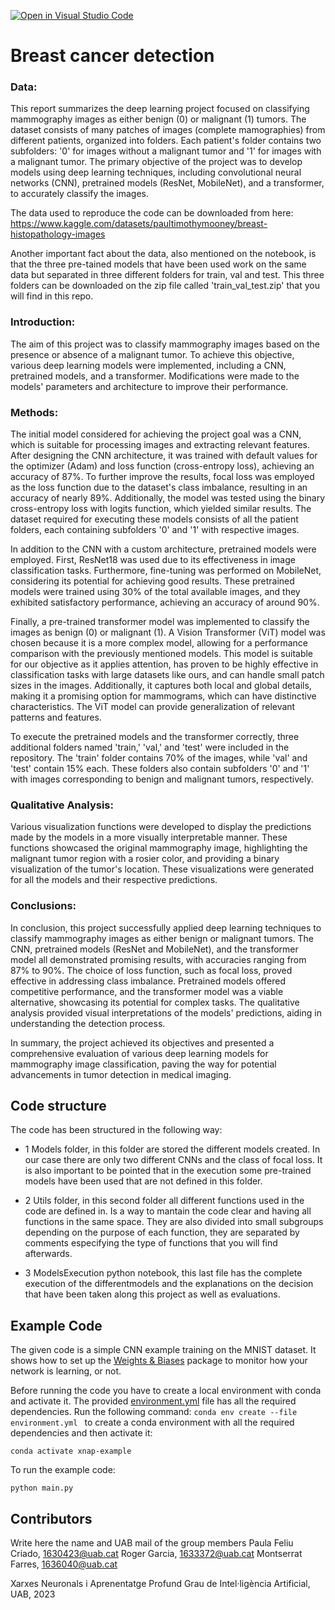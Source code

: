 [![Open in Visual Studio Code](https://classroom.github.com/assets/open-in-vscode-718a45dd9cf7e7f842a935f5ebbe5719a5e09af4491e668f4dbf3b35d5cca122.svg)](https://classroom.github.com/online_ide?assignment_repo_id=11110470&assignment_repo_type=AssignmentRepo)
#  Breast cancer detection
### Data:
This report summarizes the deep learning project focused on classifying mammography images as either benign (0) or malignant (1) tumors. The dataset consists of many patches of images (complete mamographies) from different patients, organized into folders. Each patient's folder contains two subfolders: '0' for images without a malignant tumor and '1' for images with a malignant tumor. The primary objective of the project was to develop models using deep learning techniques, including convolutional neural networks (CNN), pretrained models (ResNet, MobileNet), and a transformer, to accurately classify the images.

The data used to reproduce the code can be downloaded from here: 
https://www.kaggle.com/datasets/paultimothymooney/breast-histopathology-images

Another important fact about the data, also mentioned on the notebook, is that the three pre-tained models that have been used work on the same data but separated in three different folders for train, val and test. This three folders can be downloaded on the zip file called 'train_val_test.zip' that you will find in this repo.


### Introduction:
The aim of this project was to classify mammography images based on the presence or absence of a malignant tumor. To achieve this objective, various deep learning models were implemented, including a CNN, pretrained models, and a transformer. Modifications were made to the models' parameters and architecture to improve their performance.

### Methods:
The initial model considered for achieving the project goal was a CNN, which is suitable for processing images and extracting relevant features. After designing the CNN architecture, it was trained with default values for the optimizer (Adam) and loss function (cross-entropy loss), achieving an accuracy of 87%. To further improve the results, focal loss was employed as the loss function due to the dataset's class imbalance, resulting in an accuracy of nearly 89%. Additionally, the model was tested using the binary cross-entropy loss with logits function, which yielded similar results. The dataset required for executing these models consists of all the patient folders, each containing subfolders '0' and '1' with respective images.

In addition to the CNN with a custom architecture, pretrained models were employed. First, ResNet18 was used due to its effectiveness in image classification tasks. Furthermore, fine-tuning was performed on MobileNet, considering its potential for achieving good results. These pretrained models were trained using 30% of the total available images, and they exhibited satisfactory performance, achieving an accuracy of around 90%.

Finally, a pre-trained transformer model was implemented to classify the images as benign (0) or malignant (1). A Vision Transformer (ViT) model was chosen because it is a more complex model, allowing for a performance comparison with the previously mentioned models. This model is suitable for our objective as it applies attention, has proven to be highly effective in classification tasks with large datasets like ours, and can handle small patch sizes in the images. Additionally, it captures both local and global details, making it a promising option for mammograms, which can have distinctive characteristics. The ViT model can provide generalization of relevant patterns and features.

To execute the pretrained models and the transformer correctly, three additional folders named 'train,' 'val,' and 'test' were included in the repository. The 'train' folder contains 70% of the images, while 'val' and 'test' contain 15% each. These folders also contain subfolders '0' and '1' with images corresponding to benign and malignant tumors, respectively.

### Qualitative Analysis:
Various visualization functions were developed to display the predictions made by the models in a more visually interpretable manner. These functions showcased the original mammography image, highlighting the malignant tumor region with a rosier color, and providing a binary visualization of the tumor's location. These visualizations were generated for all the models and their respective predictions.

### Conclusions:
In conclusion, this project successfully applied deep learning techniques to classify mammography images as either benign or malignant tumors. The CNN, pretrained models (ResNet and MobileNet), and the transformer model all demonstrated promising results, with accuracies ranging from 87% to 90%. The choice of loss function, such as focal loss, proved effective in addressing class imbalance. Pretrained models offered competitive performance, and the transformer model was a viable alternative, showcasing its potential for complex tasks. The qualitative analysis provided visual interpretations of the models' predictions, aiding in understanding the detection process.

In summary, the project achieved its objectives and presented a comprehensive evaluation of various deep learning models for mammography image classification, paving the way for potential advancements in tumor detection in medical imaging.


## Code structure
The code has been structured in the following way:
- 1 Models folder, in this folder are stored the different models created. In our case there are only two different CNNs and the class of focal loss. It is also important to be pointed that in the execution some pre-trained models have been used that are not defined in this folder.

- 2 Utils folder, in this second folder all different functions used in the code are defined in. Is a way to mantain the code clear and having all functions in the same space. They are also divided into small subgroups depending on the purpose of each function, they are separated by comments especifying the type of functions that you will find afterwards.

- 3 ModelsExecution python notebook, this last file has the complete execution of the differentmodels and the explanations on the decision that have been taken along this project as well as evaluations.


## Example Code
The given code is a simple CNN example training on the MNIST dataset. It shows how to set up the [Weights & Biases](https://wandb.ai/site)  package to monitor how your network is learning, or not.

Before running the code you have to create a local environment with conda and activate it. The provided [environment.yml](https://github.com/DCC-UAB/XNAP-Project/environment.yml) file has all the required dependencies. Run the following command: ``conda env create --file environment.yml `` to create a conda environment with all the required dependencies and then activate it:
```
conda activate xnap-example
```

To run the example code:
```
python main.py
```



## Contributors
Write here the name and UAB mail of the group members
Paula Feliu Criado, 1630423@uab.cat
Roger Garcia, 1633372@uab.cat
Montserrat Farres, 1636040@uab.cat

Xarxes Neuronals i Aprenentatge Profund
Grau de Intel·ligència Artificial, 
UAB, 2023

